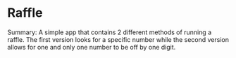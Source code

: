 # Raffle

Summary: A simple app that contains 2 different methods of running a raffle. The first version looks for a specific number while the second version allows for one and only one number to be off by one digit.
